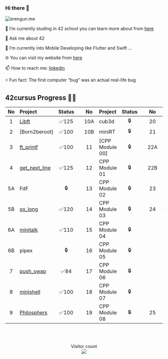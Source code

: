 ### Hi there 👋

![erengun.me](https://github.com/Erengun/Erengun/blob/main/erengungif.gif)

🔭 I’m currently studing in 42 school you can learn more about from [here][42website]

💬 Ask me about 42

🌱 I’m currently into Mobile Developing like Flutter and Swift ...

🌐 You can visit my website from [here][blogwebsite]

📫 How to reach me: [linkedin][Eren]

⚡ Fun fact: The first computer “bug” was an actual real-life bug

<!--
**Languages and Tools:**  

<code><img height="30" src="https://github.com/Erengun/Erengun/blob/cff3a70d6cc21aa941b4967010a92c0f80e16797/png-transparent-python-computer-icons-tutorial-computer-programming-social-icons-miscellaneous-angle-text.png"></code>
<code><img height="30" src="https://github.com/Erengun/Erengun/blob/cff3a70d6cc21aa941b4967010a92c0f80e16797/1200px-C_Sharp_wordmark.svg.png"></code>
<code><img height="30" src="https://github.com/Erengun/Erengun/blob/cff3a70d6cc21aa941b4967010a92c0f80e16797/150px-ISO_C++_Logo.svg.png"></code>
<code><img height="30" src="https://github.com/Erengun/Erengun/blob/cff3a70d6cc21aa941b4967010a92c0f80e16797/Tensorflow_logo.svg.png"></code>
<code><img height="30" src="https://github.com/Erengun/Erengun/blob/cff3a70d6cc21aa941b4967010a92c0f80e16797/download.png"></code>  
<code><img height="30" src="https://user-images.githubusercontent.com/51419598/152648731-567997ec-ac1c-4a9c-a816-a1fb1882abbe.png"></code> 
<code><img height="30" src="https://cdn.iconscout.com/icon/free/png-256/node-js-1174925.png"></code> 
-->

## 42cursus Progress 💪🏻
| No  | Project                                     | Status |   | No  | Project                                   | Status |   | No  | Project                        | Status |
| :-: | :------------------------------------------ | :----: | - | :-: | :---------------------------------------- | :----: | - | :-: | :----------------------------- | :----: |
| 1   | [Libft](../../../MY-C-LIBARY)               | ✅125  |   | 10A | cub3d                                      | 🔒     |   | 20  | NetPractice                    | 🔒      |
| 2   | [Born2beroot]                               | ✅100  |   | 10B | miniRT                                     | 🔒     |   | 21  | ft_containers                  | 🔒      |
| 3   | [ft_printf](../../../Printf)                | ✅100  |   | 11  | [CPP Module 00]                            | 🔒     |   | 22A | ft_irc                         | 🔒      |
| 4   | [get_next_line](../../../get-next-line)     | ✅125  |   | 12  | CPP Module 01                              | 🔒     |   | 22B | webserv                        | 🔒      |
| 5A  | FdF                                         | 🔒     |   | 13  | CPP Module 02                              | 🔒     |   | 23  | Inception                      | 🔒      |
| 5B  | [so_long](../../../so_long)                 | ✅120  |   | 14  | CPP Module 03                              | 🔒     |   | 24  | ft_transcendence               | 🔒      |
| 6A  | [minitalk](../../../Mini-Talk)              | ✅110  |   | 15  | CPP Module 04                              | 🔒     |   |     |                                |         |
| 6B  | pipex                                       | 🔒     |   | 16  | CPP Module 05                              | 🔒     |   |     |                                |         |
| 7   | [push_swap](../../../Push_swap)             | ✅84   |   | 17  | CPP Module 06                              | 🔒     |   |     |                                |         |
| 8   | [minishell](../../../Shellmini)             | ✅100  |   | 18  | CPP Module 07                              | 🔒     |   |     |                                |         |
| 9   | [Philosphers](../../../Philosophers)        | ✅100  |   | 19  | CPP Module 08                              | 🔒     |   | 25  | [netwhat](../../../42-netwhat) | 🔒      |

<!--
### My Github Stats;
[![Erengun's GitHub stats](https://github-readme-stats.vercel.app/api?username=Erengun&show_icons=true&theme=react)](https://github.com/anuraghazra/github-readme-stats)
-->

<br />
<br />

[42]: https://profile.intra.42.fr/users/egun
[42website]: https://42.fr/en/what-is-42/42-program-explained/
[Eren]: https://tr.linkedin.com/in/erengun
[blogwebsite]: https://erengun.me
<!--
**Erengun/Erengun** is a ✨ _special_ ✨ repository because its `README.md` (this file) appears on your GitHub profile.

Here are some ideas to get you started:

- 🔭 I’m currently working on ...
- 🌱 I’m currently learning ...
- 👯 I’m looking to collaborate on ...
- 🤔 I’m looking for help with ...
- 💬 Ask me about ...
- 📫 How to reach me: ...
- 😄 Pronouns: ...
- ⚡ Fun fact: ...
-->

<p align="center"> 
  Visitor count<br>
  <img src="https://profile-counter.glitch.me/erengun/count.svg"/>
</p>
